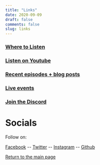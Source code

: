 ```yaml
---
title: "Links"
date: 2020-09-09
draft: false
comments: false
slug: links
---
```


### [Where to Listen](/#listen)

### [Listen on Youtube](/go/yt)

### [Recent episodes + blog posts](/posts)

### [Live events](/live)

### [Join the Discord](/go/discord)

# Socials

Follow on:

[Facebook](https://www.facebook.com/scpaudioarchivepod/) --
[Twitter](https://twitter.com/scpaudioarchive) --
[Instagram](https://www.instagram.com/scpaudioarchive/) --
[Github](https://github.com/scpaudioarchive)

[Return to the main page](/)
